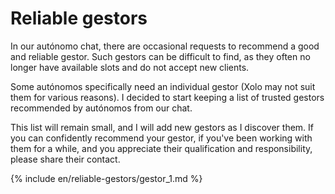 # Reliable gestors

In our autónomo chat, there are occasional requests to recommend a good and reliable gestor. Such gestors can be
difficult to find, as they often no longer have available slots and do not accept new clients.

Some autónomos specifically need an individual gestor (Xolo may not suit them for various reasons). I decided to start
keeping a list of trusted gestors recommended by autónomos from our chat.

This list will remain small, and I will add new gestors as I discover them. If you can confidently recommend your
gestor, if you've been working with them for a while, and you appreciate their qualification and responsibility, please
share their contact.

{% include en/reliable-gestors/gestor_1.md %}
